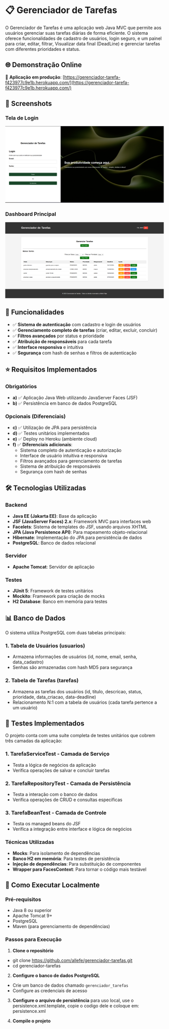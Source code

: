 # 📋 Gerenciador de Tarefas

O Gerenciador de Tarefas é uma aplicação web Java MVC que permite aos usuários gerenciar suas tarefas diárias de forma eficiente. O sistema oferece funcionalidades de cadastro de usuários, login seguro, e um painel para criar, editar, filtrar, Visualizar data final (DeadLine) e gerenciar tarefas com diferentes prioridades e status.

## 🌐 Demonstração Online

🔗 **Aplicação em produção**: [https://gerenciador-tarefa-f423977c9e1b.herokuapp.com/](https://gerenciador-tarefa-f423977c9e1b.herokuapp.com/)

## 📸 Screenshots

### Tela de Login
![Tela de Login](screenshots/tela-login.png)

### Dashboard Principal
![Dashboard](screenshots/dashboard.png)

## 🎯 Funcionalidades

- ✅ **Sistema de autenticação** com cadastro e login de usuários
- ✅ **Gerenciamento completo de tarefas** (criar, editar, excluir, concluir)
- ✅ **Filtros avançados** por status e prioridade
- ✅ **Atribuição de responsáveis** para cada tarefa
- ✅ **Interface responsiva** e intuitiva
- ✅ **Segurança** com hash de senhas e filtros de autenticação

## ⭐ Requisitos Implementados

### Obrigatórios
- **a)** ✅ Aplicação Java Web utilizando JavaServer Faces (JSF)
- **b)** ✅ Persistência em banco de dados PostgreSQL

### Opcionais (Diferenciais)
- **c)** ✅ Utilização de JPA para persistência
- **d)** ✅ Testes unitários implementados
- **e)** ✅ Deploy no Heroku (ambiente cloud)
- **f)** ✅ **Diferenciais adicionais**:
  - Sistema completo de autenticação e autorização
  - Interface de usuário intuitiva e responsiva
  - Filtros avançados para gerenciamento de tarefas
  - Sistema de atribuição de responsáveis
  - Segurança com hash de senhas

## 🛠️ Tecnologias Utilizadas

### Backend
- **Java EE (Jakarta EE)**: Base da aplicação
- **JSF (JavaServer Faces) 2.x**: Framework MVC para interfaces web
- **Facelets**: Sistema de templates do JSF, usando arquivos XHTML
- **JPA (Java Persistence API)**: Para mapeamento objeto-relacional
- **Hibernate**: Implementação do JPA para persistência de dados
- **PostgreSQL**: Banco de dados relacional

### Servidor
- **Apache Tomcat**: Servidor de aplicação

### Testes
- **JUnit 5**: Framework de testes unitários
- **Mockito**: Framework para criação de mocks
- **H2 Database**: Banco em memória para testes

## 📊 Banco de Dados

O sistema utiliza PostgreSQL com duas tabelas principais:

### 1. Tabela de Usuários (usuarios)
- Armazena informações de usuários (id, nome, email, senha, data_cadastro)
- Senhas são armazenadas com hash MD5 para segurança

### 2. Tabela de Tarefas (tarefas)
- Armazena as tarefas dos usuários (id, titulo, descricao, status, prioridade, data_criacao, data-deadline)
- Relacionamento N:1 com a tabela de usuários (cada tarefa pertence a um usuário)

## 🧪 Testes Implementados

O projeto conta com uma suíte completa de testes unitários que cobrem três camadas da aplicação:

### 1. TarefaServiceTest - Camada de Serviço
- Testa a lógica de negócios da aplicação
- Verifica operações de salvar e concluir tarefas

### 2. TarefaRepositoryTest - Camada de Persistência
- Testa a interação com o banco de dados
- Verifica operações de CRUD e consultas específicas

### 3. TarefaBeanTest - Camada de Controle
- Testa os managed beans do JSF
- Verifica a integração entre interface e lógica de negócios

### Técnicas Utilizadas
- **Mocks**: Para isolamento de dependências
- **Banco H2 em memória**: Para testes de persistência
- **Injeção de dependências**: Para substituição de componentes
- **Wrapper para FacesContext**: Para tornar o código mais testável

## 🚀 Como Executar Localmente

### Pré-requisitos
- Java 8 ou superior
- Apache Tomcat 9+
- PostgreSQL
- Maven (para gerenciamento de dependências)

### Passos para Execução

1. **Clone o repositório**
- git clone https://github.com/allefe/gerenciador-tarefas.git
-  cd gerenciador-tarefas
  
2. **Configure o banco de dados PostgreSQL**
- Crie um banco de dados chamado `gerenciador_tarefas`
- Configure as credenciais de acesso

3. **Configure o arquivo de persistência**
para uso local, use o persistence.xml.template, copie o codigo dele e coloque em: persistence.xml

4. **Compile o projeto**
